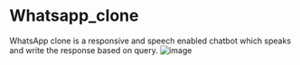 # Whatsapp_clone
WhatsApp clone is a responsive and speech enabled chatbot which speaks and write the response based on query. 
![image](https://github.com/TanishkGit/whatsapp_clone/assets/149495026/3307ed67-aae8-4138-b679-31c779ecea08)
